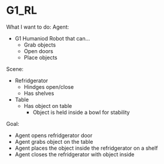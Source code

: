 # G1_RL


What I want to do:
Agent:
- G1 Humaniod Robot that can...
    - Grab objects
    - Open doors
    - Place objects

Scene:
- Refridgerator
    - Hindges open/close
    - Has shelves
- Table
    - Has object on table
        - Object is held inside a bowl for stability

Goal:
- Agent opens refridgerator door
- Agent grabs object on the table
- Agent places the object inside the refridgerator on a shelf
- Agent closes the refridgerator with object inside


